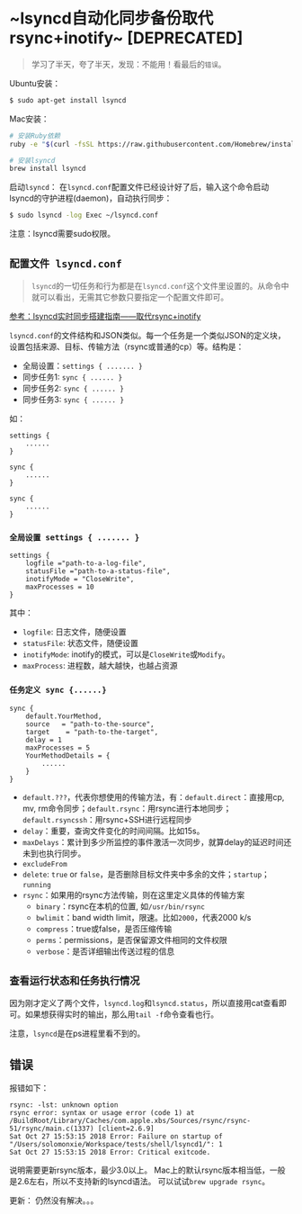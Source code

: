 # ~lsyncd自动化同步备份取代rsync+inotify~ [DEPRECATED]

> 学习了半天，夸了半天，发现：不能用！看最后的`错误`。

Ubuntu安装：
```sh
$ sudo apt-get install lsyncd
```

Mac安装：
```sh
# 安装Ruby依赖
ruby -e "$(curl -fsSL https://raw.githubusercontent.com/Homebrew/install/master/install)" < /dev/null 2> /dev/null

# 安装lsyncd
brew install lsyncd
```

启动`lsyncd`：
在`lsyncd.conf`配置文件已经设计好了后，输入这个命令启动lsyncd的守护进程(daemon)，自动执行同步：
```sh
$ sudo lsyncd -log Exec ~/lsyncd.conf
```
注意：lsyncd需要sudo权限。

## `配置文件 lsyncd.conf`
> `lsyncd`的一切任务和行为都是在`lsyncd.conf`这个文件里设置的。从命令中就可以看出，无需其它参数只要指定一个配置文件即可。

[参考：lsyncd实时同步搭建指南——取代rsync+inotify](http://seanlook.com/2015/05/06/lsyncd-synchronize-realtime/)

`lsyncd.conf`的文件结构和JSON类似。每一个任务是一个类似JSON的定义块，设置包括来源、目标、传输方法（rsync或普通的cp）等。结构是：
- 全局设置：`settings { ....... }`
- 同步任务1: `sync { ...... }`
- 同步任务2: `sync { ...... }`
- 同步任务3: `sync { ...... }`

如：
```
settings {
    ......
}

sync {
    ......
}

sync {
    ......
}
```

### `全局设置 settings { ....... }`

```
settings {
    logfile ="path-to-a-log-file",
    statusFile ="path-to-a-status-file",
    inotifyMode = "CloseWrite",
    maxProcesses = 10
}
```

其中：
- `logfile`: 日志文件，随便设置
- `statusFile`: 状态文件，随便设置
- `inotifyMode`: inotify的模式，可以是`CloseWrite`或`Modify`。
- `maxProcess`: 进程数，越大越快，也越占资源

### `任务定义 sync {......}`
```
sync {
    default.YourMethod,
    source   = "path-to-the-source",
    target    = "path-to-the-target",
    delay = 1
    maxProcesses = 5
    YourMethodDetails = {
        ......
    }
}
```

- `default.???`，代表你想使用的传输方法，有：`default.direct`：直接用cp, mv, rm命令同步；`default.rsync`：用rsync进行本地同步；`default.rsyncssh`：用rsync+SSH进行远程同步
- `delay`：重要，查询文件变化的时间间隔。比如15s。
- `maxDelays`：累计到多少所监控的事件激活一次同步，就算delay的延迟时间还未到也执行同步。
- `excludeFrom`
- `delete`: `true` or `false`，是否删除目标文件夹中多余的文件；`startup`；`running`
- `rsync`：如果用的rsync方法传输，则在这里定义具体的传输方案
    - `binary`：rsync在本机的位置, 如`/usr/bin/rsync`
    - `bwlimit`：band width limit，限速。比如`2000`，代表2000 k/s
    - `compress`：true或false，是否压缩传输
    - `perms`：permissions，是否保留源文件相同的文件权限
    - `verbose`：是否详细输出传送过程的信息



## `查看运行状态和任务执行情况`
因为刚才定义了两个文件，`lsyncd.log`和`lsyncd.status`，所以直接用cat查看即可。如果想获得实时的输出，那么用`tail -f`命令查看也行。

注意，`lsyncd`是在ps进程里看不到的。


## 错误

报错如下：
```
rsync: -lst: unknown option
rsync error: syntax or usage error (code 1) at /BuildRoot/Library/Caches/com.apple.xbs/Sources/rsync/rsync-51/rsync/main.c(1337) [client=2.6.9]
Sat Oct 27 15:53:15 2018 Error: Failure on startup of "/Users/solomonxie/Workspace/tests/shell/lsyncd1/": 1
Sat Oct 27 15:53:15 2018 Error: Critical exitcode.
```
说明需要更新rsync版本，最少3.0以上。
Mac上的默认rsync版本相当低，一般是2.6左右，所以不支持新的lsyncd语法。
可以试试`brew upgrade rsync`。

更新：
仍然没有解决。。。

